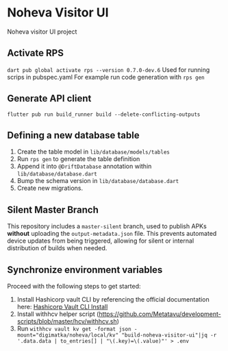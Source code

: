 # Noheva Visitor UI

Noheva visitor UI project


## Activate RPS

`dart pub global activate rps --version 0.7.0-dev.6`
Used for running scrips in pubspec.yaml
For example run code generation with
`rps gen`

## Generate API client
`flutter pub run build_runner build --delete-conflicting-outputs`

## Defining a new database table
  1. Create the table model in `lib/database/models/tables`
  2. Run `rps gen` to generate the table definition
  3. Append it into `@DriftDatabase` annotation within `lib/database/database.dart`
  4. Bump the schema version in `lib/database/database.dart`
  5. Create new migrations.

## Silent Master Branch

This repository includes a `master-silent` branch, used to publish APKs **without** uploading the `output-metadata.json` file. This prevents automated device updates from being triggered, allowing for silent or internal distribution of builds when needed.

## Synchronize environment variables

Proceed with the following steps to get started:

1. Install Hashicorp vault CLI by referencing the official documentation here: [Hashicorp Vault CLI Install](https://developer.hashicorp.com/vault/install)
2. Install withhcv helper script (https://github.com/Metatavu/development-scripts/blob/master/hcv/withhcv.sh)
3. Run `withhcv vault kv get -format json -mount="digimatka/noheva/local/kv" "build-noheva-visitor-ui"|jq -r '.data.data | to_entries[] | "\(.key)=\(.value)"' > .env`

